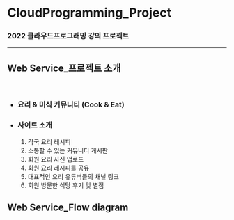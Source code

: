 # CloudProgramming_Project

### 2022 클라우드프로그래밍 강의 프로젝트

---

## Web Service_프로젝트 소개
<br/>


* ### 요리 & 미식 커뮤니티 (Cook & Eat)  
  
* ### 사이트 소개   

  1. 각국 요리 레시피
  2. 소통할 수 있는 커뮤니티 게시판
  3. 회원 요리 사진 업로드
  4. 회원 요리 레시피를 공유
  5. 대표적인 요리 유튜버들의 채널 링크
  6. 회원 방문한 식당 후기 및 별점
  
  

## Web Service_Flow diagram

